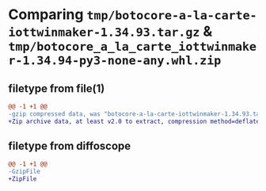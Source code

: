 # Comparing `tmp/botocore-a-la-carte-iottwinmaker-1.34.93.tar.gz` & `tmp/botocore_a_la_carte_iottwinmaker-1.34.94-py3-none-any.whl.zip`

## filetype from file(1)

```diff
@@ -1 +1 @@
-gzip compressed data, was "botocore-a-la-carte-iottwinmaker-1.34.93.tar", last modified: Sat Apr 27 01:00:52 2024, max compression
+Zip archive data, at least v2.0 to extract, compression method=deflate
```

## filetype from diffoscope

```diff
@@ -1 +1 @@
-GzipFile
+ZipFile
```

